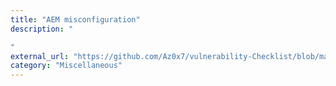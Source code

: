 ```yaml
---
title: "AEM misconfiguration"
description: "

"
external_url: "https://github.com/Az0x7/vulnerability-Checklist/blob/main/Aem%20misconfiguration/aem.md"
category: "Miscellaneous"
---
```


